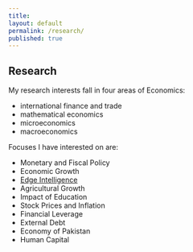 ```yaml
---
title:
layout: default
permalink: /research/
published: true
---
```


## Research
My research interests fall in four areas of Economics:
- international finance and trade
- mathematical economics
- microeconomics
- macroeconomics

Focuses I have interested on are:
- Monetary and Fiscal Policy
- Economic Growth
- [Edge Intelligence]({{site.baseurl}}/research/edge-ai)
- Agricultural Growth
- Impact of Education
- Stock Prices and Inflation
- Financial Leverage
- External Debt
- Economy of Pakistan
- Human Capital
